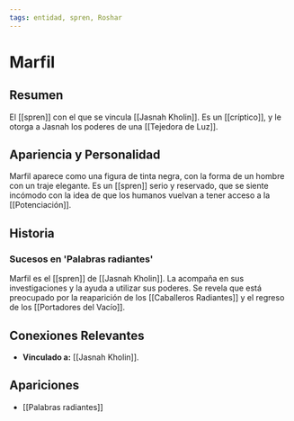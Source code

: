```yaml
---
tags: entidad, spren, Roshar
---
```


# Marfil

## Resumen
El [[spren]] con el que se vincula [[Jasnah Kholin]]. Es un [[críptico]], y le otorga a Jasnah los poderes de una [[Tejedora de Luz]].

## Apariencia y Personalidad
Marfil aparece como una figura de tinta negra, con la forma de un hombre con un traje elegante. Es un [[spren]] serio y reservado, que se siente incómodo con la idea de que los humanos vuelvan a tener acceso a la [[Potenciación]].

## Historia
### Sucesos en 'Palabras radiantes'
Marfil es el [[spren]] de [[Jasnah Kholin]]. La acompaña en sus investigaciones y la ayuda a utilizar sus poderes. Se revela que está preocupado por la reaparición de los [[Caballeros Radiantes]] y el regreso de los [[Portadores del Vacío]].

## Conexiones Relevantes
* **Vinculado a:** [[Jasnah Kholin]].

## Apariciones
* [[Palabras radiantes]]
